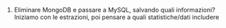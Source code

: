 1. Eliminare MongoDB e passare a MySQL, salvando quali informazioni? Iniziamo con le estrazioni, poi pensare a quali statistiche/dati includere